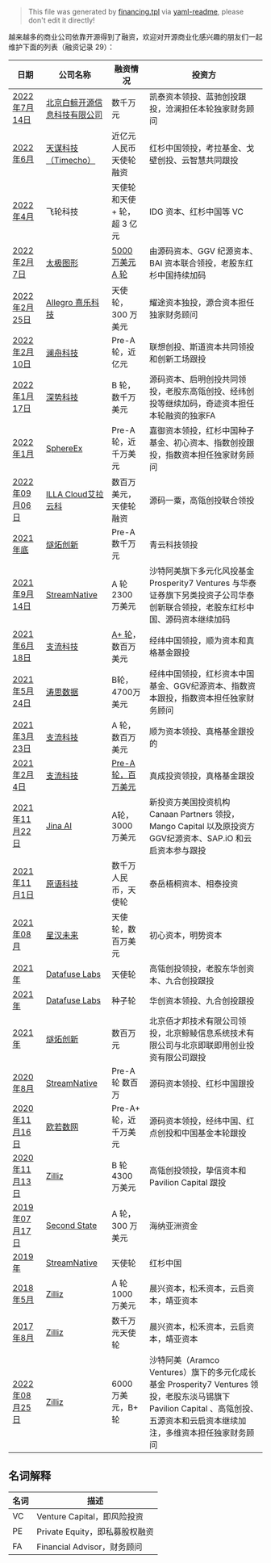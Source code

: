 > This file was generated by [financing.tpl](financing.tpl) via [yaml-readme](https://github.com/LinuxSuRen/yaml-readme), please don't edit it directly!

越来越多的商业公司依靠开源得到了融资，欢迎对开源商业化感兴趣的朋友们一起维护下面的列表（融资记录 29）：

| 日期  | 公司名称 | 融资情况 | 投资方 |
|---|---|---|---|
| [2022年7月14日](data/financing/item-14.yaml) | [北京白鲸开源信息科技有限公司](https://dolphinscheduler.apache.org/) | 数千万元 | 凯泰资本领投、蓝驰创投跟投，沧澜担任本轮独家财务顾问 |
| [2022年6月](data/financing/item-13.yaml) | [天谋科技（Timecho）](https://www.timecho.com/) | 近亿元人民币天使轮融资 | 红杉中国领投，考拉基金、戈壁创投、云智慧共同跟投 |
| [2022年4月](data/financing/item-10.yaml) | 飞轮科技 | 天使轮和天使 &#43; 轮，超 3 亿元 | IDG 资本、红杉中国等 VC |
| [2022年2月7日](data/financing/item-9.yaml) | [太极图形](https://github.com/taichi-dev) | [5000 万美元 A 轮](https://mp.weixin.qq.com/s/4PjdQuwX4HRtm7z_xghQvA) | 由源码资本、GGV 纪源资本、BAI 资本联合领投，老股东红杉中国持续加码 |
| [2022年2月25日](data/financing/item-20.yaml) | [Allegro 熹乐科技](https://github.com/yomorun/) | 天使轮，300 万美元 | 耀途资本独投，源合资本担任独家财务顾问 |
| [2022年2月10日](data/financing/item-21.yaml) | [澜舟科技](https://github.com/Langboat) | Pre-A轮，近亿元 | 联想创投、斯道资本共同领投和创新工场跟投 |
| [2022年1月17日](data/financing/item-19.yaml) | [深势科技](https://github.com/deepmodeling) | B 轮，数千万美元 | 源码资本、启明创投共同领投，老股东高瓴创投、经纬创投等继续加码，奇迹资本担任本轮融资的独家FA |
| [2022年1月](data/financing/item-22.yaml) | [SphereEx](https://www.sphere-ex.com/) | Pre-A轮，近千万美元 | 嘉御资本领投，红杉中国种子基金、初心资本、指数创投跟投，指数资本担任独家财务顾问 |
| [2022年09月06日](data/financing/item-28.yaml) | [ILLA Cloud艾拉云科](https://github.com/illa-family) | 数百万美元，天使轮融资 | 源码一粟，高瓴创投联合领投 |
| [2021年底](data/financing/item-11.yaml) | [燧炻创新](https://fydeos.com/content/career/) | Pre-A 数千万元 | 青云科技领投 |
| [2021年9月14日](data/financing/item-8.yaml) | [StreamNative](https://streamnative.io/) | A 轮 2300 万美元 | 沙特阿美旗下多元化风投基金 Prosperity7 Ventures 与华泰证券旗下另类投资子公司华泰创新联合领投，老股东红杉中国、源码资本继续加码 |
| [2021年6月18日](data/financing/item-18.yaml) | [支流科技](https://www.apiseven.com/) | [A&#43; 轮](https://segmentfault.com/a/1190000040195514)，数百万美元 | 经纬中国领投，顺为资本和真格基金跟投 |
| [2021年5月24日](data/financing/item-25.yaml) | [涛思数据](https://github.com/taosdata) | B轮，4700万美元 | 经纬中国领投，红杉资本中国基金、GGV纪源资本、指数资本跟投，指数资本担任独家财务顾问 |
| [2021年3月23日](data/financing/item-15.yaml) | [支流科技](https://www.apiseven.com/) | A 轮，数百万美元 | 顺为资本领投、真格基金跟投的 |
| [2021年2月4日](data/financing/item-16.yaml) | [支流科技](https://www.apiseven.com/) | [Pre-A 轮，百万美元](https://www.infoq.cn/article/2Ntyh07rOjXxGO6YeJP6) | 真成投资领投，真格基金跟投 |
| [2021年11月22日](data/financing/item-23.yaml) | [Jina AI](https://github.com/jina-ai/) | A轮，3000 万美元 | 新投资方美国投资机构 Canaan Partners 领投，Mango Capital 以及原投资方 GGV纪源资本、SAP.iO 和云启资本参与跟投 |
| [2021年11月1日](data/financing/item-29-primihub.yaml) | [原语科技](https://github.com/primihub) | 数千万人民币，天使轮 | 泰岳梧桐资本、相泰投资 |
| [2021年08月](data/financing/item-17.yaml) | [星汉未来](https://github.com/galaxy-future) | 天使轮，数百万美元 | 初心资本，明势资本 |
| [2021年](data/financing/item-7.yaml) | [Datafuse Labs](https://github.com/datafuselabs) | 天使轮 | 高瓴创投领投，老股东华创资本、九合创投跟投 |
| [2021年](data/financing/item-6.yaml) | [Datafuse Labs](https://github.com/datafuselabs) | 种子轮 | 华创资本领投、九合创投跟投 |
| [2021年](data/financing/item-12.yaml) | [燧炻创新](https://fydeos.com/content/career/) | 数百万元 | 北京佰才邦技术有限公司领投，北京鲸鲮信息系统技术有限公司与北京即联即用创业投资有限公司跟投 |
| [2020年8月](data/financing/item-4.yaml) | [StreamNative](https://streamnative.io/) | Pre-A 轮 数百万 | 源码资本领投、红杉中国跟投 |
| [2020年11月16日](data/financing/item-24.yaml) | [欧若数网](https://github.com/vesoft-inc) | Pre-A&#43; 轮，近千万美元 | 源码资本领投，经纬中国、红点创投和中国基金本轮跟投 |
| [2020年11月13日](data/financing/item-5.yaml) | [Zilliz](https://github.com/milvus-io) | B 轮 4300 万美元 | 高瓴创投领投，挚信资本和 Pavilion Capital 跟投 |
| [2019年07月17日](data/financing/item-26.yaml) | [Second State](https://github.com/second-state) | A 轮，300 万美元 | 海纳亚洲资金 |
| [2019年](data/financing/item-3.yaml) | [StreamNative](https://streamnative.io/) | 天使轮 | 红杉中国 |
| [2018年5月](data/financing/item-2.yaml) | [Zilliz](https://github.com/milvus-io) | A 轮 1000 万美元 | 晨兴资本，松禾资本，云启资本，靖亚资本 |
| [2017年8月](data/financing/item-1.yaml) | [Zilliz](https://github.com/milvus-io) | 数千万元天使轮 | 晨兴资本，松禾资本，云启资本，靖亚资本 |
| [ 2022年08月25日](data/financing/item-27.yaml) | [Zilliz](https://github.com/milvus-io) | 6000 万美元，B&#43; 轮 | 沙特阿美（Aramco Ventures）旗下的多元化成长基金 Prosperity7 Ventures 领投，老股东淡马锡旗下 Pavilion Capital 、高瓴创投、五源资本和云启资本继续加注，多维资本担任独家财务顾问 |

## 名词解释

|名词|描述|
|---|---|
| VC | Venture Capital，即风险投资 |
| PE | Private Equity，即私募股权融资 |
| FA | Financial Advisor，财务顾问 |
